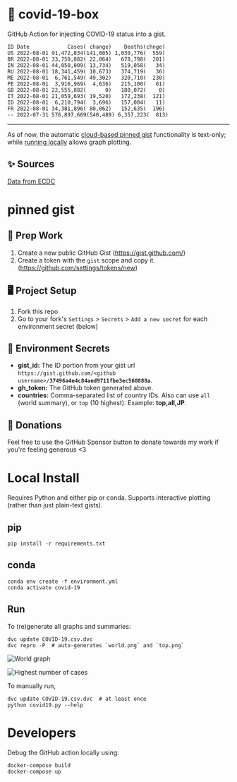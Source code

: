 # 🏥 covid-19-box

GitHub Action for injecting COVID-19 status into a gist.

```
ID Date            Cases( change)    Deaths(chnge)
US 2022-08-01 91,472,834(141,005) 1,030,776(  559)
BR 2022-08-01 33,750,882( 22,064)   678,798(  201)
IN 2022-08-01 44,050,009( 13,734)   519,058(   34)
RU 2022-08-01 18,341,459( 10,673)   374,719(   36)
ME 2022-08-01  6,761,549( 49,302)   320,710(  230)
PE 2022-08-01  3,916,969(  4,636)   215,100(   61)
GB 2022-08-01 22,555,882(      0)   180,072(    0)
IT 2022-08-01 21,059,693( 19,520)   172,238(  121)
ID 2022-08-01  6,210,794(  3,696)   157,004(   11)
FR 2022-08-01 34,381,896( 80,062)   152,635(  196)
-- 2022-07-31 576,897,669(540,489) 6,357,223(  813)
```

---

As of now, the automatic [cloud-based pinned gist](#pinned-gist) functionality is text-only;
while [running locally](#local-install) allows graph plotting.

## ✨ Sources

[Data from ECDC](https://www.ecdc.europa.eu/en/publications-data/download-todays-data-geographic-distribution-covid-19-cases-worldwide)

# pinned gist

## 🎒 Prep Work
1. Create a new public GitHub Gist (https://gist.github.com/)
1. Create a token with the `gist` scope and copy it. (https://github.com/settings/tokens/new)

## 🖥 Project Setup
1. Fork this repo
1. Go to your fork's `Settings` > `Secrets` > `Add a new secret` for each environment secret (below)

## 🤫 Environment Secrets
- **gist_id:** The ID portion from your gist url `https://gist.github.com/<github username>/`**`37496a4e4c84aed9711fbe3ec560888a`**.
- **gh_token:** The GitHub token generated above.
- **countries:** Comma-separated list of country IDs. Also can use `all` (world summary), or `top` (10 highest). Example: **top,all,JP**.

## 💸 Donations

Feel free to use the GitHub Sponsor button to donate towards my work if you're feeling generous <3

# Local Install

Requires Python and either pip or conda. Supports interactive plotting (rather than just plain-text gists).

## pip

```
pip install -r requirements.txt
```

## conda

```
conda env create -f environment.yml
conda activate covid-19
```

## Run

To (re)generate all graphs and summaries:

```
dvc update COVID-19.csv.dvc
dvc repro -P  # auto-generates `world.png` and `top.png`
```

![World graph](world.png)

![Highest number of cases](top.png)

To manually run,

```
dvc update COVID-19.csv.dvc  # at least once
python covid19.py --help
```

# Developers

Debug the GitHub action locally using:

```
docker-compose build
docker-compose up
```
